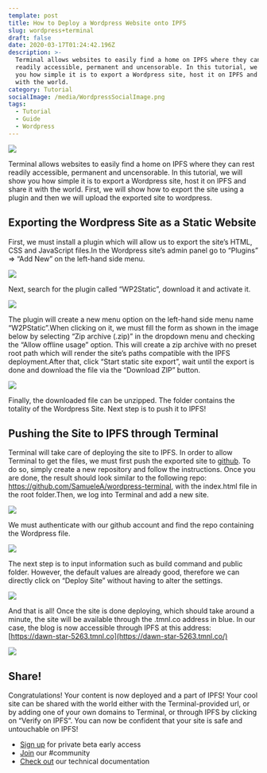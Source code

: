 ```yaml
---
template: post
title: How to Deploy a Wordpress Website onto IPFS
slug: wordpress+terminal
draft: false
date: 2020-03-17T01:24:42.196Z
description: >-
  Terminal allows websites to easily find a home on IPFS where they can rest
  readily accessible, permanent and uncensorable. In this tutorial, we will show
  you how simple it is to export a Wordpress site, host it on IPFS and share it
  with the world.
category: Tutorial
socialImage: /media/WordpressSocialImage.png
tags:
  - Tutorial
  - Guide
  - Wordpress
---
```

![](/media/WordpressSocialImage.png)

Terminal allows websites to easily find a home on IPFS where they can rest readily accessible, permanent and uncensorable. In this tutorial, we will show you how simple it is to export a Wordpress site, host it on IPFS and share it with the world. First, we will show how to export the site using a plugin and then we will upload the exported site to wordpress.

## Exporting the Wordpress Site as a Static Website

First, we must install a plugin which will allow us to export the site’s HTML, CSS and JavaScript files.In the Wordpress site’s admin panel go to “Plugins” => “Add New” on the left-hand side menu.

![](/media/wordpress1.png)

Next, search for the plugin called “WP2Static”, download it and activate it.

![](/media/wordpress2.png)

The plugin will create a new menu option on the left-hand side menu name “W2PStatic”.When clicking on it, we must fill the form as shown in the image below by selecting “Zip archive (.zip)” in the dropdown menu and checking the “Allow offline usage” option. This will create a zip archive with no preset root path which will render the site’s paths compatible with the IPFS deployment.After that, click “Start static site export”, wait until the export is done and download the file via the “Download ZIP” button.

![](/media/wordpress3.png)

Finally, the downloaded file can be unzipped. The folder contains the totality of the Wordpress Site. Next step is to push it to IPFS!

## Pushing the Site to IPFS through Terminal

Terminal will take care of deploying the site to IPFS. In order to allow Terminal to get the files, we must first push the exported site to [github](https://github.com/). To do so, simply create a new repository and follow the instructions. Once you are done, the result should look similar to the following repo: <https://github.com/SamueleA/wordpress-terminal>, with the index.html file in the root folder.Then, we log into Terminal and add a new site.

![](/media/wordpress4.png)

We must authenticate with our github account and find the repo containing the Wordpress file.

![](/media/wordpress5.png)

The next step is to input information such as build command and public folder. However, the default values are already good, therefore we can directly click on “Deploy Site” without having to alter the settings.

![](/media/wordpress6.png)

And that is all! Once the site is done deploying, which should take around a minute, the site will be available through the .tmnl.co address in blue. In our case, the blog is now accessible through IPFS at this address: [https://dawn-star-5263.tmnl.co](https://dawn-star-5263.tmnl.co/)

![](/media/wordpress7.png)

## Share!

Congratulations! Your content is now deployed and a part of IPFS! Your cool site can be shared with the world either with the Terminal-provided url, or by adding one of your own domains to Terminal, or through IPFS by clicking on “Verify on IPFS”. You can now be confident that your site is safe and untouchable on IPFS!

* [Sign up](https://terminalbeta.typeform.com/to/kionHH) for private beta early access
* [Join](https://join.slack.com/t/terminal-public/shared_invite/enQtOTM1MjQ3NTExMDU3LTNkYjU1ZGJhZGUyYjgwN2I3OThjY2U5OThlMGY2MGY0OGYxMDI1OWIwMTMwYzViZGY4ZGU0NDA0YmY4ZjVhOTg) our #community
* [Check out](https://docs.terminal.co/) our technical documentation
